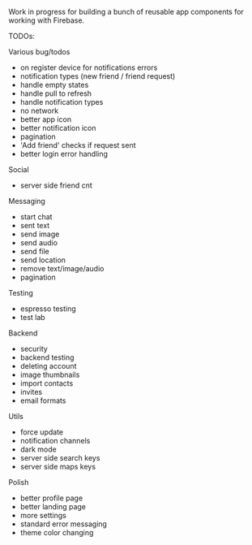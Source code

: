 Work in progress for building a bunch of reusable app components for working with Firebase.

TODOs:

Various bug/todos
- on register device for notifications errors
- notification types (new friend / friend request)
- handle empty states
- handle pull to refresh
- handle notification types
- no network
- better app icon
- better notification icon
- pagination
- 'Add friend' checks if request sent
- better login error handling

Social
- server side friend cnt

Messaging
- start chat
- sent text
- send image
- send audio
- send file
- send location
- remove text/image/audio
- pagination

Testing
- espresso testing
- test lab

Backend
- security
- backend testing
- deleting account
- image thumbnails
- import contacts
- invites
- email formats

Utils
- force update
- notification channels
- dark mode
- server side search keys
- server side maps keys

Polish
- better profile page
- better landing page
- more settings
- standard error messaging
- theme color changing